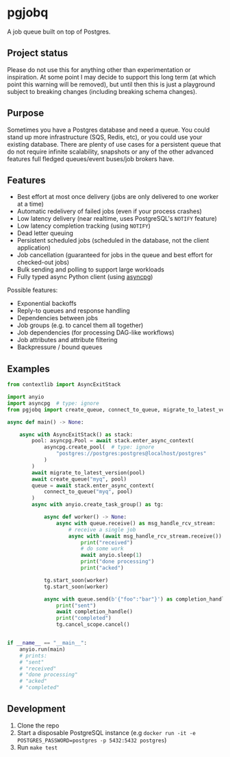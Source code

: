 # pgjobq

A job queue built on top of Postgres.

## Project status

Please do not use this for anything other than experimentation or inspiration.
At some point I may decide to support this long term (at which point this warning will be removed), but until then this is just a playground subject to breaking changes (including breaking schema changes).

## Purpose

Sometimes you have a Postgres database and need a queue.
You could stand up more infrastructure (SQS, Redis, etc), or you could use your existing database.
There are plenty of use cases for a persistent queue that do not require infinite scalability, snapshots or any of the other advanced features full fledged queues/event buses/job brokers have.

## Features

* Best effort at most once delivery (jobs are only delivered to one worker at a time)
* Automatic redelivery of failed jobs (even if your process crashes)
* Low latency delivery (near realtime, uses PostgreSQL's `NOTIFY` feature)
* Low latency completion tracking (using `NOTIFY`)
* Dead letter queuing
* Persistent scheduled jobs (scheduled in the database, not the client application)
* Job cancellation (guaranteed for jobs in the queue and best effort for checked-out jobs)
* Bulk sending and polling to support large workloads
* Fully typed async Python client (using [asyncpg])

Possible features:

* Exponential backoffs
* Reply-to queues and response handling
* Dependencies between jobs
* Job groups (e.g. to cancel them all together)
* Job dependencies (for processing DAG-like workflows)
* Job attributes and attribute filtering
* Backpressure / bound queues

## Examples

```python
from contextlib import AsyncExitStack

import anyio
import asyncpg  # type: ignore
from pgjobq import create_queue, connect_to_queue, migrate_to_latest_version

async def main() -> None:

    async with AsyncExitStack() as stack:
        pool: asyncpg.Pool = await stack.enter_async_context(
            asyncpg.create_pool(  # type: ignore
                "postgres://postgres:postgres@localhost/postgres"
            )
        )
        await migrate_to_latest_version(pool)
        await create_queue("myq", pool)
        queue = await stack.enter_async_context(
            connect_to_queue("myq", pool)
        )
        async with anyio.create_task_group() as tg:

            async def worker() -> None:
                async with queue.receive() as msg_handle_rcv_stream:
                    # receive a single job
                    async with (await msg_handle_rcv_stream.receive()).acquire():
                        print("received")
                        # do some work
                        await anyio.sleep(1)
                        print("done processing")
                        print("acked")

            tg.start_soon(worker)
            tg.start_soon(worker)

            async with queue.send(b'{"foo":"bar"}') as completion_handle:
                print("sent")
                await completion_handle()
                print("completed")
                tg.cancel_scope.cancel()


if __name__ == "__main__":
    anyio.run(main)
    # prints:
    # "sent"
    # "received"
    # "done processing"
    # "acked"
    # "completed"
```

## Development

1. Clone the repo
2. Start a disposable PostgreSQL instance (e.g `docker run -it -e POSTGRES_PASSWORD=postgres -p 5432:5432 postgres`)
3. Run `make test`

[asyncpg]: https://github.com/MagicStack/asyncpg
